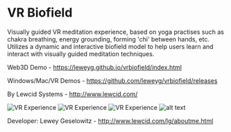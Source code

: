 # VR Biofield
Visually guided VR meditation experience, based on yoga practises such as chakra breathing, energy grounding, forming 'chi' between hands, etc. Utilizes a dynamic and interactive biofield model to help users learn and interact with visually guided meditation techniques.

Web3D Demo - https://leweyg.github.io/vrbiofield/index.html

Windows/Mac/VR Demos - https://github.com/leweyg/vrbiofield/releases

By Lewcid Systems - http://www.lewcid.com/

![VR Experience](https://github.com/leweyg/vrbiofield/blob/master/articles/images/ChakraFieldEarly_Heart.jpg)
![VR Experience](https://github.com/leweyg/vrbiofield/blob/master/articles/images/early_prana_model/VRTimerAndGuide.jpg)
![VR Experience](https://github.com/leweyg/vrbiofield/blob/master/articles/images/early_prana_model/ChiBallBreath.jpg)
![alt text](https://github.com/leweyg/vrbiofield/blob/master/articles/images/HandEnergy_progress_7.png)

Developer:
Lewey Geselowitz - http://www.lewcid.com/lg/aboutme.html 


